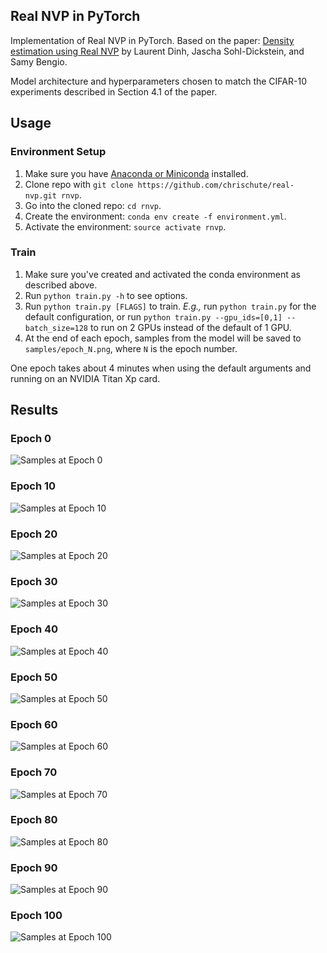 ## Real NVP in PyTorch

Implementation of Real NVP in PyTorch. Based on the paper: [Density estimation using Real NVP](https://arxiv.org/abs/1605.08803)
by Laurent Dinh, Jascha Sohl-Dickstein, and Samy Bengio.

Model architecture and hyperparameters chosen to match the CIFAR-10
experiments described in Section 4.1 of the paper.

## Usage

### Environment Setup
  1. Make sure you have [Anaconda or Miniconda](https://conda.io/docs/download.html)
  installed.
  2. Clone repo with `git clone https://github.com/chrischute/real-nvp.git rnvp`.
  3. Go into the cloned repo: `cd rnvp`.
  4. Create the environment: `conda env create -f environment.yml`.
  5. Activate the environment: `source activate rnvp`.

### Train
  1. Make sure you've created and activated the conda environment as described above.
  2. Run `python train.py -h` to see options.
  3. Run `python train.py [FLAGS]` to train. *E.g.,* run
  `python train.py` for the default configuration, or run
  `python train.py --gpu_ids=[0,1] --batch_size=128` to run on
  2 GPUs instead of the default of 1 GPU. 
  4. At the end of each epoch, samples from the model will be saved to
  `samples/epoch_N.png`, where `N` is the epoch number.
 
One epoch takes about 4 minutes when using the default arguments
and running on an NVIDIA Titan Xp card.

## Results

### Epoch 0

![Samples at Epoch 0](/samples/epoch_0.png?raw=true "Samples at Epoch 0")

### Epoch 10

![Samples at Epoch 10](/samples/epoch_10.png?raw=true "Samples at Epoch 10")

### Epoch 20

![Samples at Epoch 20](/samples/epoch_20.png?raw=true "Samples at Epoch 20")

### Epoch 30

![Samples at Epoch 30](/samples/epoch_30.png?raw=true "Samples at Epoch 30")

### Epoch 40

![Samples at Epoch 40](/samples/epoch_40.png?raw=true "Samples at Epoch 40")

### Epoch 50

![Samples at Epoch 50](/samples/epoch_50.png?raw=true "Samples at Epoch 50")

### Epoch 60

![Samples at Epoch 60](/samples/epoch_60.png?raw=true "Samples at Epoch 60")

### Epoch 70

![Samples at Epoch 70](/samples/epoch_70.png?raw=true "Samples at Epoch 70")

### Epoch 80

![Samples at Epoch 80](/samples/epoch_80.png?raw=true "Samples at Epoch 80")

### Epoch 90

![Samples at Epoch 90](/samples/epoch_90.png?raw=true "Samples at Epoch 90")

### Epoch 100

![Samples at Epoch 100](/samples/epoch_100.png?raw=true "Samples at Epoch 100")
